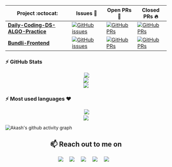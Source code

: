  
|      Project :octocat:   |     Issues :bug:   | Open PRs :bell:  | Closed PRs :fire:  |
|-------------|-------------------|---|---|
| [**Daily-Coding-DS-ALGO-Practice**](https://github.com/Ayush7614/Daily-Coding-DS-ALGO-Practice) | [![GitHub issues](https://img.shields.io/github/issues/Ayush7614/Daily-Coding-DS-ALGO-Practice?color=green&logo=github&style=flat)](https://github.com/Ayush7614/Daily-Coding-DS-ALGO-Practice/issues) | [![GitHub PRs](https://img.shields.io/github/issues-pr/Ayush7614/Daily-Coding-DS-ALGO-Practice?style=flat&logo=github)](https://github.com/Ayush7614/Daily-Coding-DS-ALGO-Practice/pulls)  | [![GitHub PRs](https://img.shields.io/github/issues-pr-closed/Ayush7614/Daily-Coding-DS-ALGO-Practice?style=flat&color=critical&logo=github)](https://github.com/Ayush7614/Daily-Coding-DS-ALGO-Practice/pulls?q=is%3Apr+is%3Aclosed)  |
| [**Bundli-Frontend**](https://github.com/Ayush7614/Bundli-Frontend/) | [![GitHub issues](https://img.shields.io/github/issues/Ayush7614/Bundli-Frontend?color=green&logo=github&style=flat)](https://github.com/Ayush7614/Bundli-Frontendd3/issues) | [![GitHub PRs](https://img.shields.io/github/issues-pr/Ayush7614/Bundli-Frontend?style=flat&logo=github)](https://github.com/Ayush7614/Bundli-Frontend/pulls)  | [![GitHub PRs](https://img.shields.io/github/issues-pr-closed/Ayush7614/Bundli-Frontend?style=flat&color=critical&logo=github)](https://github.com/Ayush7614/Bundli-Frontend/pulls?q=is%3Apr+is%3Aclosed)   |

### :zap: GitHub Stats

<p align="center">&nbsp;<img align="center" src="https://github-readme-stats.vercel.app/api?username=Ayush7614&show_icons=true&hide_border=true&show_owner=true&title_color=FFFF00&theme=dark&custom_title=नमस्ते 🙏 Programmers! &layout=compact" /><br>
<img align="center" src="https://github-readme-streak-stats.herokuapp.com/?user=Ayush7614&theme=radical&custom_title=streak-stats&hide_border=true&layout=compact" /><br>
<img align="center" src="https://github-profile-summary-cards.vercel.app/api/cards/profile-details?username=Ayush7614&theme=dracula" />
</p>

### :zap: Most used languages ❤️

<p align="center">&nbsp;<img src= "https://github-readme-stats.vercel.app/api/top-langs/?username=Ayush7614&layout=compact&hide=html&theme=dracula&hide_border=true"><br>
<a href="https://github.com/ryo-ma/github-profile-trophy" target="_blank">
    <img src= "https://github-profile-summary-cards.vercel.app/api/cards/repos-per-language?username=Ayush7614&theme=dracula" alt=""><br>
    <img src= "https://github-profile-summary-cards.vercel.app/api/cards/most-commit-language?username=Ayush7614&theme=dracula">
</a>
</p>
    


![Akash's github activity graph](https://activity-graph.herokuapp.com/graph?username=Ayush7614&theme=dracula&layout=compact&title_color=FF69B4&hide_border=true&area=true)


 



<h2 align="center">📫 Reach out to me on</h2>
<p align="center">
  <a target="_blank"href="https://www.linkedin.com/in/ayush-kumar-%F0%9F%87%AE%F0%9F%87%B3-984443191/"><img src="https://img.shields.io/badge/linkedin-%230077B5.svg?&style=for-the-badge&logo=linkedin&logoColor=white" /></a>&nbsp;&nbsp;&nbsp;&nbsp;
  <a target="_blank"href="https://twitter.com/AyushKu38757918"><img src="https://img.shields.io/badge/twitter-%231DA1F2.svg?&style=for-the-badge&logo=twitter&logoColor=white" /></a>&nbsp;&nbsp;&nbsp;&nbsp;
  <a href="mailto:ayushknj3@gmail.com?subject=Hello%20Harsh,%20From%20Github"><img src="https://img.shields.io/badge/gmail-%23D14836.svg?&style=for-the-badge&logo=gmail&logoColor=white" /></a>&nbsp;&nbsp;&nbsp;&nbsp;
  <a href="https://www.instagram.com/ayush_msdian/"><img src="https://img.shields.io/badge/instagram-%23D14836.svg?&style=for-the-badge&logo=instagram&logoColor=pink" /></a>&nbsp;&nbsp;&nbsp;&nbsp;
  <a href="https://Ayush7614.hashnode.dev/"><img src="https://img.shields.io/badge/hashnode-%27D1203.svg?&style=for-the-badge&logo=hashnode&logoColor=blue" /></a>&nbsp;&nbsp;&nbsp;&nbsp;
</p>




